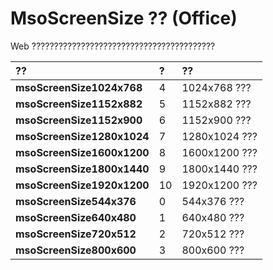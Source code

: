 
# MsoScreenSize ?? (Office)

Web ?????????????????????????????????????????



|**??**|**?**|**??**|
|:-----|:-----|:-----|
|**msoScreenSize1024x768**|4|1024x768 ???|
|**msoScreenSize1152x882**|5|1152x882 ???|
|**msoScreenSize1152x900**|6|1152x900 ???|
|**msoScreenSize1280x1024**|7|1280x1024 ???|
|**msoScreenSize1600x1200**|8|1600x1200 ???|
|**msoScreenSize1800x1440**|9|1800x1440 ???|
|**msoScreenSize1920x1200**|10|1920x1200 ???|
|**msoScreenSize544x376**|0|544x376 ???|
|**msoScreenSize640x480**|1|640x480 ???|
|**msoScreenSize720x512**|2|720x512 ???|
|**msoScreenSize800x600**|3|800x600 ???|
